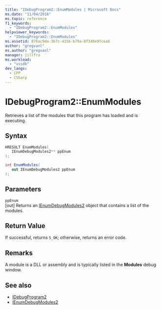```yaml
---
title: "IDebugProgram2::EnumModules | Microsoft Docs"
ms.date: "11/04/2016"
ms.topic: reference
f1_keywords:
  - "IDebugProgram2::EnumModules"
helpviewer_keywords:
  - "IDebugProgram2::EnumModules"
ms.assetid: 876ac9da-3b7c-4156-b79a-8f340e9fcea6
author: "gregvanl"
ms.author: "gregvanl"
manager: jillfra
ms.workload:
  - "vssdk"
dev_langs:
  - CPP
  - CSharp
---
```

# IDebugProgram2::EnumModules
Retrieves a list of the modules that this program has loaded and is executing.

## Syntax

```cpp
HRESULT EnumModules( 
   IEnumDebugModules2** ppEnum
);
```

```csharp
int EnumModules( 
   out IEnumDebugModules2 ppEnum
);
```

## Parameters
`ppEnum`\
[out] Returns an [IEnumDebugModules2](../../../extensibility/debugger/reference/ienumdebugmodules2.md) object that contains a list of the modules.

## Return Value
 If successful, returns `S_OK`; otherwise, returns an error code.

## Remarks
 A module is a DLL or assembly and is typically listed in the **Modules** debug window.

## See also
- [IDebugProgram2](../../../extensibility/debugger/reference/idebugprogram2.md)
- [IEnumDebugModules2](../../../extensibility/debugger/reference/ienumdebugmodules2.md)